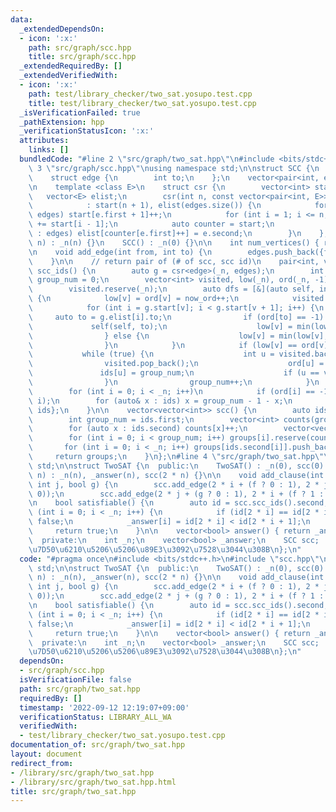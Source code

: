 ```yaml
---
data:
  _extendedDependsOn:
  - icon: ':x:'
    path: src/graph/scc.hpp
    title: src/graph/scc.hpp
  _extendedRequiredBy: []
  _extendedVerifiedWith:
  - icon: ':x:'
    path: test/library_checker/two_sat.yosupo.test.cpp
    title: test/library_checker/two_sat.yosupo.test.cpp
  _isVerificationFailed: true
  _pathExtension: hpp
  _verificationStatusIcon: ':x:'
  attributes:
    links: []
  bundledCode: "#line 2 \"src/graph/two_sat.hpp\"\n#include <bits/stdc++.h>\n#line\
    \ 3 \"src/graph/scc.hpp\"\nusing namespace std;\n\nstruct SCC {\n    int _n;\n\
    \    struct edge {\n        int to;\n    };\n    vector<pair<int, edge>> edges;\n\
    \n    template <class E>\n    struct csr {\n        vector<int> start;\n     \
    \   vector<E> elist;\n        csr(int n, const vector<pair<int, E>>& edges)\n\
    \            : start(n + 1), elist(edges.size()) {\n            for (auto e :\
    \ edges) start[e.first + 1]++;\n            for (int i = 1; i <= n; i++) start[i]\
    \ += start[i - 1];\n            auto counter = start;\n            for (auto e\
    \ : edges) elist[counter[e.first]++] = e.second;\n        }\n    };\n\n    SCC(int\
    \ n) : _n(n) {}\n    SCC() : _n(0) {}\n\n    int num_vertices() { return _n; }\n\
    \n    void add_edge(int from, int to) {\n        edges.push_back({from, {to}});\n\
    \    }\n\n    // return pair of (# of scc, scc id)\n    pair<int, vector<int>>\
    \ scc_ids() {\n        auto g = csr<edge>(_n, edges);\n        int now_ord = 0,\
    \ group_num = 0;\n        vector<int> visited, low(_n), ord(_n, -1), ids(_n);\n\
    \        visited.reserve(_n);\n        auto dfs = [&](auto self, int v) -> void\
    \ {\n            low[v] = ord[v] = now_ord++;\n            visited.push_back(v);\n\
    \            for (int i = g.start[v]; i < g.start[v + 1]; i++) {\n           \
    \     auto to = g.elist[i].to;\n                if (ord[to] == -1) {\n       \
    \             self(self, to);\n                    low[v] = min(low[v], low[to]);\n\
    \                } else {\n                    low[v] = min(low[v], ord[to]);\n\
    \                }\n            }\n            if (low[v] == ord[v]) {\n     \
    \           while (true) {\n                    int u = visited.back();\n    \
    \                visited.pop_back();\n                    ord[u] = _n;\n     \
    \               ids[u] = group_num;\n                    if (u == v) break;\n\
    \                }\n                group_num++;\n            }\n        };\n\
    \        for (int i = 0; i < _n; i++)\n            if (ord[i] == -1) dfs(dfs,\
    \ i);\n        for (auto& x : ids) x = group_num - 1 - x;\n        return {group_num,\
    \ ids};\n    }\n\n    vector<vector<int>> scc() {\n        auto ids = scc_ids();\n\
    \        int group_num = ids.first;\n        vector<int> counts(group_num);\n\
    \        for (auto x : ids.second) counts[x]++;\n        vector<vector<int>> groups(ids.first);\n\
    \        for (int i = 0; i < group_num; i++) groups[i].reserve(counts[i]);\n \
    \       for (int i = 0; i < _n; i++) groups[ids.second[i]].push_back(i);\n   \
    \     return groups;\n    }\n};\n#line 4 \"src/graph/two_sat.hpp\"\nusing namespace\
    \ std;\n\nstruct TwoSAT {\n  public:\n    TwoSAT() : _n(0), scc(0) {}\n    TwoSAT(int\
    \ n) : _n(n), _answer(n), scc(2 * n) {}\n\n    void add_clause(int i, bool f,\
    \ int j, bool g) {\n        scc.add_edge(2 * i + (f ? 0 : 1), 2 * j + (g ? 1 :\
    \ 0));\n        scc.add_edge(2 * j + (g ? 0 : 1), 2 * i + (f ? 1 : 0));\n    }\n\
    \n    bool satisfiable() {\n        auto id = scc.scc_ids().second;\n        for\
    \ (int i = 0; i < _n; i++) {\n            if (id[2 * i] == id[2 * i + 1]) return\
    \ false;\n            _answer[i] = id[2 * i] < id[2 * i + 1];\n        }\n   \
    \     return true;\n    }\n\n    vector<bool> answer() { return _answer; }\n\n\
    \  private:\n    int _n;\n    vector<bool> _answer;\n    SCC scc;  // \u5F37\u9023\
    \u7D50\u6210\u5206\u5206\u89E3\u3092\u7528\u3044\u308B\n};\n"
  code: "#pragma once\n#include <bits/stdc++.h>\n#include \"scc.hpp\"\nusing namespace\
    \ std;\n\nstruct TwoSAT {\n  public:\n    TwoSAT() : _n(0), scc(0) {}\n    TwoSAT(int\
    \ n) : _n(n), _answer(n), scc(2 * n) {}\n\n    void add_clause(int i, bool f,\
    \ int j, bool g) {\n        scc.add_edge(2 * i + (f ? 0 : 1), 2 * j + (g ? 1 :\
    \ 0));\n        scc.add_edge(2 * j + (g ? 0 : 1), 2 * i + (f ? 1 : 0));\n    }\n\
    \n    bool satisfiable() {\n        auto id = scc.scc_ids().second;\n        for\
    \ (int i = 0; i < _n; i++) {\n            if (id[2 * i] == id[2 * i + 1]) return\
    \ false;\n            _answer[i] = id[2 * i] < id[2 * i + 1];\n        }\n   \
    \     return true;\n    }\n\n    vector<bool> answer() { return _answer; }\n\n\
    \  private:\n    int _n;\n    vector<bool> _answer;\n    SCC scc;  // \u5F37\u9023\
    \u7D50\u6210\u5206\u5206\u89E3\u3092\u7528\u3044\u308B\n};\n"
  dependsOn:
  - src/graph/scc.hpp
  isVerificationFile: false
  path: src/graph/two_sat.hpp
  requiredBy: []
  timestamp: '2022-09-12 12:19:07+09:00'
  verificationStatus: LIBRARY_ALL_WA
  verifiedWith:
  - test/library_checker/two_sat.yosupo.test.cpp
documentation_of: src/graph/two_sat.hpp
layout: document
redirect_from:
- /library/src/graph/two_sat.hpp
- /library/src/graph/two_sat.hpp.html
title: src/graph/two_sat.hpp
---
```

